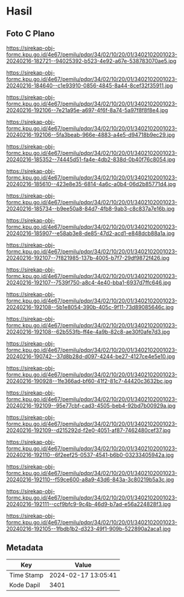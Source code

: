 # Hasil

## Foto C Plano

https://sirekap-obj-formc.kpu.go.id/4e67/pemilu/pdpr/34/02/10/20/01/3402102001023-20240216-182721--94025392-b523-4e92-a67e-538783070ae5.jpg

https://sirekap-obj-formc.kpu.go.id/4e67/pemilu/pdpr/34/02/10/20/01/3402102001023-20240216-184640--c1e93910-0856-4845-8a44-8cef32f35911.jpg

https://sirekap-obj-formc.kpu.go.id/4e67/pemilu/pdpr/34/02/10/20/01/3402102001023-20240216-192106--7e21a95e-a697-4f6f-8a74-5a97f8f8f8e4.jpg

https://sirekap-obj-formc.kpu.go.id/4e67/pemilu/pdpr/34/02/10/20/01/3402102001023-20240216-192106--5fa3beab-966e-4883-a4e5-d94718b9ec29.jpg

https://sirekap-obj-formc.kpu.go.id/4e67/pemilu/pdpr/34/02/10/20/01/3402102001023-20240216-185352--74445d51-fa4e-4db2-838d-0b40f76c8054.jpg

https://sirekap-obj-formc.kpu.go.id/4e67/pemilu/pdpr/34/02/10/20/01/3402102001023-20240216-185610--423e8e35-6814-4a6c-a0b4-06d2b85771d4.jpg

https://sirekap-obj-formc.kpu.go.id/4e67/pemilu/pdpr/34/02/10/20/01/3402102001023-20240216-185734--b9ee50a8-84d7-4fb8-9ab3-c8c837a7e16b.jpg

https://sirekap-obj-formc.kpu.go.id/4e67/pemilu/pdpr/34/02/10/20/01/3402102001023-20240216-185907--e58ab3e8-de85-47d2-acd1-e848dcb88a1a.jpg

https://sirekap-obj-formc.kpu.go.id/4e67/pemilu/pdpr/34/02/10/20/01/3402102001023-20240216-192107--7f821985-137b-4005-b7f7-29df9872f426.jpg

https://sirekap-obj-formc.kpu.go.id/4e67/pemilu/pdpr/34/02/10/20/01/3402102001023-20240216-192107--7539f750-a8c4-4e40-bba1-6937d7ffc646.jpg

https://sirekap-obj-formc.kpu.go.id/4e67/pemilu/pdpr/34/02/10/20/01/3402102001023-20240216-192108--5b1e8054-390b-405c-9f11-73d89085646c.jpg

https://sirekap-obj-formc.kpu.go.id/4e67/pemilu/pdpr/34/02/10/20/01/3402102001023-20240216-192108--62b553fb-ff4e-4a9b-82c8-ae30f0afe7d3.jpg

https://sirekap-obj-formc.kpu.go.id/4e67/pemilu/pdpr/34/02/10/20/01/3402102001023-20240216-190742--37d8b28d-d097-4244-be27-4127ce4e5e10.jpg

https://sirekap-obj-formc.kpu.go.id/4e67/pemilu/pdpr/34/02/10/20/01/3402102001023-20240216-190928--1fe366ad-bf60-41f2-81c7-44420c3632bc.jpg

https://sirekap-obj-formc.kpu.go.id/4e67/pemilu/pdpr/34/02/10/20/01/3402102001023-20240216-192109--95e77cbf-cad3-4505-beb4-92bd7b00929a.jpg

https://sirekap-obj-formc.kpu.go.id/4e67/pemilu/pdpr/34/02/10/20/01/3402102001023-20240216-192109--d215292d-f2e0-4051-af87-7462480cef37.jpg

https://sirekap-obj-formc.kpu.go.id/4e67/pemilu/pdpr/34/02/10/20/01/3402102001023-20240216-192110--6f2eef25-0537-4541-b6b0-03233405942a.jpg

https://sirekap-obj-formc.kpu.go.id/4e67/pemilu/pdpr/34/02/10/20/01/3402102001023-20240216-192110--f59ce600-a8a9-43d6-843a-3c80219b5a3c.jpg

https://sirekap-obj-formc.kpu.go.id/4e67/pemilu/pdpr/34/02/10/20/01/3402102001023-20240216-192111--ccf9bfc9-9c4b-46d9-b7ad-e56a224828f3.jpg

https://sirekap-obj-formc.kpu.go.id/4e67/pemilu/pdpr/34/02/10/20/01/3402102001023-20240216-192105--1fbdb1b2-d323-49f1-909b-522890a2aca1.jpg


## Metadata

| Key        | Value               |
| ---------- | ------------------- |
| Time Stamp | 2024-02-17 13:05:41 |
| Kode Dapil | 3401                |



